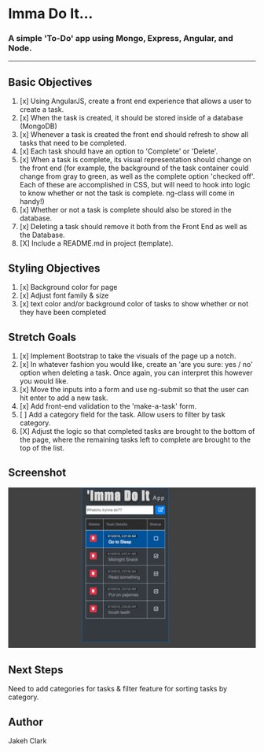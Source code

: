 # Imma Do It...
### A simple 'To-Do' app using Mongo, Express, Angular, and Node.
---

## Basic Objectives
1. [x] Using AngularJS, create a front end experience that allows a user to create a task.
2. [x] When the task is created, it should be stored inside of a database (MongoDB)
3. [x] Whenever a task is created the front end should refresh to show all tasks that need to be completed.
4. [x] Each task should have an option to 'Complete' or 'Delete'.
5. [x] When a task is complete, its visual representation should change on the front end (for example, the background of the task container could change from gray to green, as well as the complete option 'checked off'. Each of these are accomplished in CSS, but will need to hook into logic to know whether or not the task is complete. ng-class will come in handy!)
6. [x] Whether or not a task is complete should also be stored in the database.
7. [x] Deleting a task should remove it both from the Front End as well as the Database.
8. [X] Include a README.md in project (template).

## Styling Objectives
1. [x] Background color for page
2. [x] Adjust font family & size
3. [x] text color and/or background color of tasks to show whether or not they have been completed

## Stretch Goals
1. [x] Implement Bootstrap to take the visuals of the page up a notch.
2. [x] In whatever fashion you would like, create an 'are you sure: yes / no' option when deleting a task. Once again, you can interpret this however you would like.
3. [x] Move the inputs into a form and use ng-submit so that the user can hit enter to add a new task.
4. [x] Add front-end validation to the 'make-a-task' form.
5. [ ] Add a category field for the task. Allow users to filter by task category.
6. [X] Adjust the logic so that completed tasks are brought to the bottom of the page, where the remaining tasks left to complete are brought to the top of the list.

## Screenshot
![Screenshot](screenshot.png)

## Next Steps
Need to add categories for tasks & filter feature for sorting tasks by category.

## Author
Jakeh Clark

